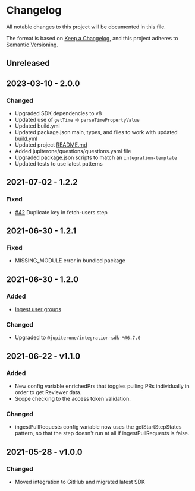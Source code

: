 # Changelog

All notable changes to this project will be documented in this file.

The format is based on [Keep a Changelog](https://keepachangelog.com/en/1.0.0/),
and this project adheres to
[Semantic Versioning](https://semver.org/spec/v2.0.0.html).

## Unreleased

## 2023-03-10 - 2.0.0

### Changed

- Upgraded SDK dependencies to v8
- Updated use of `getTime` → `parseTimePropertyValue`
- Updated build.yml
- Updated package.json main, types, and files to work with updated build.yml
- Updated project [README.md](http://README.md '‌')
- Added jupiterone/questions/questions.yaml file
- Upgraded package.json scripts to match an `integration-template`
- Updated tests to use latest patterns

## 2021-07-02 - 1.2.2

### Fixed

- [#42](https://github.com/JupiterOne/integrations/issues/42) Duplicate key in
  fetch-users step

## 2021-06-30 - 1.2.1

### Fixed

- MISSING_MODULE error in bundled package

## 2021-06-30 - 1.2.0

### Added

- [Ingest user groups](https://github.com/JupiterOne/integrations/issues/29)

### Changed

- Upgraded to `@jupiterone/integration-sdk-*@6.7.0`

## 2021-06-22 - v1.1.0

### Added

- New config variable enrichedPrs that toggles pulling PRs individually in order
  to get Reviewer data.
- Scope checking to the access token validation.

### Changed

- ingestPullRequests config variable now uses the getStartStepStates pattern, so
  that the step doesn't run at all if ingestPullRequests is false.

## 2021-05-28 - v1.0.0

### Changed

- Moved integration to GitHub and migrated latest SDK
